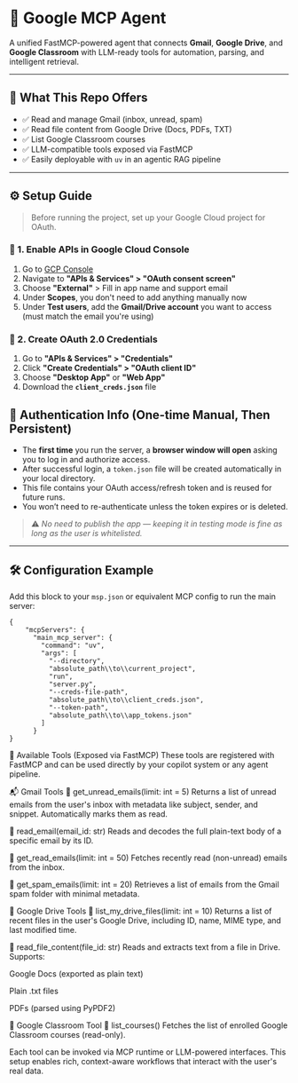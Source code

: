 # 🚀 Google MCP Agent

A unified FastMCP-powered agent that connects **Gmail**, **Google Drive**, and **Google Classroom** with LLM-ready tools for automation, parsing, and intelligent retrieval.

---

## 📌 What This Repo Offers

- ✅ Read and manage Gmail (inbox, unread, spam)
- ✅ Read file content from Google Drive (Docs, PDFs, TXT)
- ✅ List Google Classroom courses
- ✅ LLM-compatible tools exposed via FastMCP
- ✅ Easily deployable with `uv` in an agentic RAG pipeline

---

## ⚙️ Setup Guide

> Before running the project, set up your Google Cloud project for OAuth.

### 🔑 1. Enable APIs in Google Cloud Console
1. Go to [GCP Console](https://console.cloud.google.com/)
2. Navigate to **"APIs & Services" > "OAuth consent screen"**
3. Choose **"External"** > Fill in app name and support email
4. Under **Scopes**, you don't need to add anything manually now
5. Under **Test users**, add the **Gmail/Drive account** you want to access (must match the email you're using)

### 🧾 2. Create OAuth 2.0 Credentials
1. Go to **"APIs & Services" > "Credentials"**
2. Click **"Create Credentials" > "OAuth client ID"**
3. Choose **"Desktop App"** or **"Web App"**
4. Download the **`client_creds.json`** file

## 🔐 Authentication Info (One-time Manual, Then Persistent)

- The **first time** you run the server, a **browser window will open** asking you to log in and authorize access.
- After successful login, a `token.json` file will be created automatically in your local directory.
- This file contains your OAuth access/refresh token and is reused for future runs.
- You won’t need to re-authenticate unless the token expires or is deleted.
   

> ⚠️ _No need to publish the app — keeping it in testing mode is fine as long as the user is whitelisted._

---

## 🛠️ Configuration Example

Add this block to your `msp.json` or equivalent MCP config to run the main server:

```
{
    "mcpServers": {
      "main_mcp_server": {
        "command": "uv",
        "args": [
          "--directory",
          "absolute_path\\to\\current_project",
          "run",
          "server.py",
          "--creds-file-path",
          "absolute_path\\to\\client_creds.json",
          "--token-path",
          "absolute_path\\to\\app_tokens.json"
        ]
      }
}
```

🧰 Available Tools (Exposed via FastMCP)
These tools are registered with FastMCP and can be used directly by your copilot system or any agent pipeline.

📬 Gmail Tools
🔹 get_unread_emails(limit: int = 5)
Returns a list of unread emails from the user's inbox with metadata like subject, sender, and snippet. Automatically marks them as read.

🔹 read_email(email_id: str)
Reads and decodes the full plain-text body of a specific email by its ID.

🔹 get_read_emails(limit: int = 50)
Fetches recently read (non-unread) emails from the inbox.

🔹 get_spam_emails(limit: int = 20)
Retrieves a list of emails from the Gmail spam folder with minimal metadata.

📂 Google Drive Tools
🔹 list_my_drive_files(limit: int = 10)
Returns a list of recent files in the user's Google Drive, including ID, name, MIME type, and last modified time.


🔹 read_file_content(file_id: str)
Reads and extracts text from a file in Drive. Supports:

Google Docs (exported as plain text)

Plain .txt files

PDFs (parsed using PyPDF2)

🏫 Google Classroom Tool
🔹 list_courses()
Fetches the list of enrolled Google Classroom courses (read-only).

Each tool can be invoked via MCP runtime or LLM-powered interfaces. This setup enables rich, context-aware workflows that interact with the user's real data.

